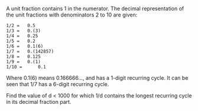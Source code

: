 

A unit fraction contains 1 in the numerator. The decimal representation of the unit fractions with denominators 2 to 10 are given:

    1/2	= 	0.5  
    1/3	= 	0.(3)  
    1/4	= 	0.25  
    1/5	= 	0.2  
    1/6	= 	0.1(6)  
    1/7	= 	0.(142857)  
    1/8	= 	0.125  
    1/9	= 	0.(1)  
    1/10 =      0.1   

Where 0.1(6) means 0.166666..., and has a 1-digit recurring cycle. It can be seen that 1/7 has a 6-digit recurring cycle.  

Find the value of d < 1000 for which 1/d contains the longest recurring cycle in its decimal fraction part.  

